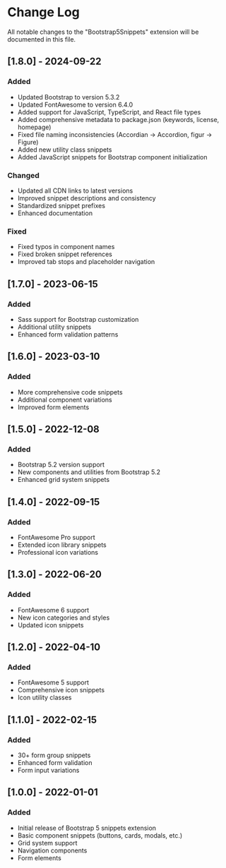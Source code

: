 # Change Log

All notable changes to the "Bootstrap5Snippets" extension will be documented in this file.

## [1.8.0] - 2024-09-22

### Added
- Updated Bootstrap to version 5.3.2
- Updated FontAwesome to version 6.4.0
- Added support for JavaScript, TypeScript, and React file types
- Added comprehensive metadata to package.json (keywords, license, homepage)
- Fixed file naming inconsistencies (Accordian → Accordion, figur → Figure)
- Added new utility class snippets
- Added JavaScript snippets for Bootstrap component initialization

### Changed
- Updated all CDN links to latest versions
- Improved snippet descriptions and consistency
- Standardized snippet prefixes
- Enhanced documentation

### Fixed
- Fixed typos in component names
- Fixed broken snippet references
- Improved tab stops and placeholder navigation

## [1.7.0] - 2023-06-15

### Added
- Sass support for Bootstrap customization
- Additional utility snippets
- Enhanced form validation patterns

## [1.6.0] - 2023-03-10

### Added
- More comprehensive code snippets
- Additional component variations
- Improved form elements

## [1.5.0] - 2022-12-08

### Added
- Bootstrap 5.2 version support
- New components and utilities from Bootstrap 5.2
- Enhanced grid system snippets

## [1.4.0] - 2022-09-15

### Added
- FontAwesome Pro support
- Extended icon library snippets
- Professional icon variations

## [1.3.0] - 2022-06-20

### Added
- FontAwesome 6 support
- New icon categories and styles
- Updated icon snippets

## [1.2.0] - 2022-04-10

### Added
- FontAwesome 5 support
- Comprehensive icon snippets
- Icon utility classes

## [1.1.0] - 2022-02-15

### Added
- 30+ form group snippets
- Enhanced form validation
- Form input variations

## [1.0.0] - 2022-01-01

### Added
- Initial release of Bootstrap 5 snippets extension
- Basic component snippets (buttons, cards, modals, etc.)
- Grid system support
- Navigation components
- Form elements
